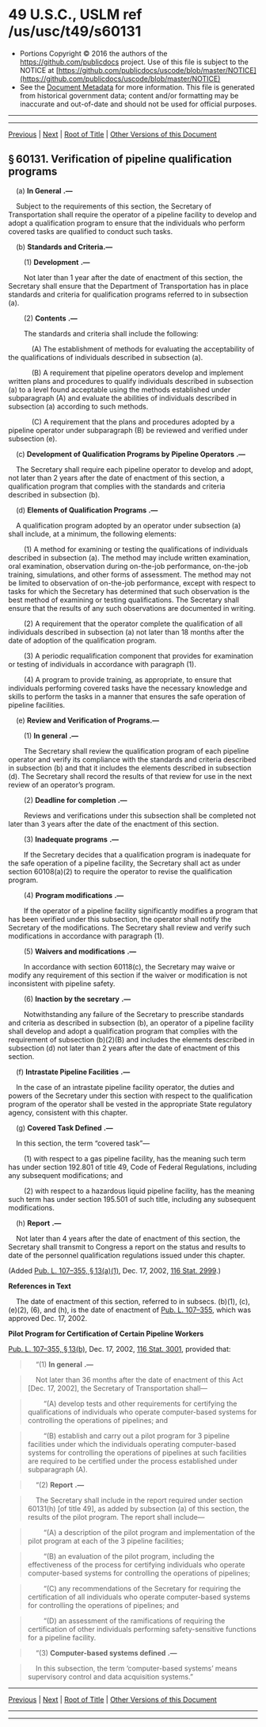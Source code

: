 ---
---

# 49 U.S.C., USLM ref /us/usc/t49/s60131

* Portions Copyright © 2016 the authors of the https://github.com/publicdocs project.
  Use of this file is subject to the NOTICE at [https://github.com/publicdocs/uscode/blob/master/NOTICE](https://github.com/publicdocs/uscode/blob/master/NOTICE)
* See the [Document Metadata](././../../../../..//README.md) for more information.
  This file is generated from historical government data; content and/or formatting may be inaccurate and out-of-date and should not be used for official purposes.

----------
----------

[Previous](./../../../../..//us/usc/t49/stVIII/ch601/m__us_usc_t49_s60130.md) | [Next](./../../../../..//us/usc/t49/stVIII/ch601/m__us_usc_t49_s60132.md) | [Root of Title](./../../../../../) | [Other Versions of this Document](https://publicdocs.github.io/go/links?ns=uslm&ref=%2Fus%2Fusc%2Ft49%2Fs60131)

## § 60131. Verification of pipeline qualification programs

    (a)  __In General__  __.—__ 

    Subject to the requirements of this section, the Secretary of Transportation shall require the operator of a pipeline facility to develop and adopt a qualification program to ensure that the individuals who perform covered tasks are qualified to conduct such tasks.

    (b) __Standards and Criteria.—__ 

        (1)  __Development__  __.—__ 

        Not later than 1 year after the date of enactment of this section, the Secretary shall ensure that the Department of Transportation has in place standards and criteria for qualification programs referred to in subsection (a).

        (2)  __Contents__  __.—__ 

        The standards and criteria shall include the following:

            (A) The establishment of methods for evaluating the acceptability of the qualifications of individuals described in subsection (a).

            (B) A requirement that pipeline operators develop and implement written plans and procedures to qualify individuals described in subsection (a) to a level found acceptable using the methods established under subparagraph (A) and evaluate the abilities of individuals described in subsection (a) according to such methods.

            (C) A requirement that the plans and procedures adopted by a pipeline operator under subparagraph (B) be reviewed and verified under subsection (e).

    (c)  __Development of Qualification Programs by Pipeline Operators__  __.—__ 

    The Secretary shall require each pipeline operator to develop and adopt, not later than 2 years after the date of enactment of this section, a qualification program that complies with the standards and criteria described in subsection (b).

    (d)  __Elements of Qualification Programs__  __.—__ 

    A qualification program adopted by an operator under subsection (a) shall include, at a minimum, the following elements:

        (1) A method for examining or testing the qualifications of individuals described in subsection (a). The method may include written examination, oral examination, observation during on-the-job performance, on-the-job training, simulations, and other forms of assessment. The method may not be limited to observation of on-the-job performance, except with respect to tasks for which the Secretary has determined that such observation is the best method of examining or testing qualifications. The Secretary shall ensure that the results of any such observations are documented in writing.

        (2) A requirement that the operator complete the qualification of all individuals described in subsection (a) not later than 18 months after the date of adoption of the qualification program.

        (3) A periodic requalification component that provides for examination or testing of individuals in accordance with paragraph (1).

        (4) A program to provide training, as appropriate, to ensure that individuals performing covered tasks have the necessary knowledge and skills to perform the tasks in a manner that ensures the safe operation of pipeline facilities.

    (e) __Review and Verification of Programs.—__ 

        (1)  __In general__  __.—__ 

        The Secretary shall review the qualification program of each pipeline operator and verify its compliance with the standards and criteria described in subsection (b) and that it includes the elements described in subsection (d). The Secretary shall record the results of that review for use in the next review of an operator’s program.

        (2)  __Deadline for completion__  __.—__ 

        Reviews and verifications under this subsection shall be completed not later than 3 years after the date of the enactment of this section.

        (3)  __Inadequate programs__  __.—__ 

        If the Secretary decides that a qualification program is inadequate for the safe operation of a pipeline facility, the Secretary shall act as under section 60108(a)(2) to require the operator to revise the qualification program.

        (4)  __Program modifications__  __.—__ 

        If the operator of a pipeline facility significantly modifies a program that has been verified under this subsection, the operator shall notify the Secretary of the modifications. The Secretary shall review and verify such modifications in accordance with paragraph (1).

        (5)  __Waivers and modifications__  __.—__ 

        In accordance with section 60118(c), the Secretary may waive or modify any requirement of this section if the waiver or modification is not inconsistent with pipeline safety.

        (6)  __Inaction by the secretary__  __.—__ 

        Notwithstanding any failure of the Secretary to prescribe standards and criteria as described in subsection (b), an operator of a pipeline facility shall develop and adopt a qualification program that complies with the requirement of subsection (b)(2)(B) and includes the elements described in subsection (d) not later than 2 years after the date of enactment of this section.

    (f)  __Intrastate Pipeline Facilities__  __.—__ 

    In the case of an intrastate pipeline facility operator, the duties and powers of the Secretary under this section with respect to the qualification program of the operator shall be vested in the appropriate State regulatory agency, consistent with this chapter.

    (g)  __Covered Task Defined__  __.—__ 

    In this section, the term “covered task”—

        (1) with respect to a gas pipeline facility, has the meaning such term has under section 192.801 of title 49, Code of Federal Regulations, including any subsequent modifications; and

        (2) with respect to a hazardous liquid pipeline facility, has the meaning such term has under section 195.501 of such title, including any subsequent modifications.

    (h)  __Report__  __.—__ 

    Not later than 4 years after the date of enactment of this section, the Secretary shall transmit to Congress a report on the status and results to date of the personnel qualification regulations issued under this chapter.

(Added [Pub. L. 107–355, § 13(a)(1)][/us/pl/107/355/s13/a/1], Dec. 17, 2002, [116 Stat. 2999][/us/stat/116/2999].)

 __References in Text__ 

    The date of enactment of this section, referred to in subsecs. (b)(1), (c), (e)(2), (6), and (h), is the date of enactment of [Pub. L. 107–355][/us/pl/107/355], which was approved Dec. 17, 2002.

 __Pilot Program for Certification of Certain Pipeline Workers__ 

[Pub. L. 107–355, § 13(b)][/us/pl/107/355/s13/b], Dec. 17, 2002, [116 Stat. 3001][/us/stat/116/3001], provided that:

>     “(1)  __In general__  __.—__ 

>     Not later than 36 months after the date of enactment of this Act \[Dec. 17, 2002\], the Secretary of Transportation shall—

>         “(A) develop tests and other requirements for certifying the qualifications of individuals who operate computer-based systems for controlling the operations of pipelines; and

>         “(B) establish and carry out a pilot program for 3 pipeline facilities under which the individuals operating computer-based systems for controlling the operations of pipelines at such facilities are required to be certified under the process established under subparagraph (A).

>     “(2)  __Report__  __.—__ 

>     The Secretary shall include in the report required under section 60131(h) \[of title 49\], as added by subsection (a) of this section, the results of the pilot program. The report shall include—

>         “(A) a description of the pilot program and implementation of the pilot program at each of the 3 pipeline facilities;

>         “(B) an evaluation of the pilot program, including the effectiveness of the process for certifying individuals who operate computer-based systems for controlling the operations of pipelines;

>         “(C) any recommendations of the Secretary for requiring the certification of all individuals who operate computer-based systems for controlling the operations of pipelines; and

>         “(D) an assessment of the ramifications of requiring the certification of other individuals performing safety-sensitive functions for a pipeline facility.

>     “(3)  __Computer-based systems defined__  __.—__ 

>     In this subsection, the term ‘computer-based systems’ means supervisory control and data acquisition systems.”

----------

[Previous](./../../../../..//us/usc/t49/stVIII/ch601/m__us_usc_t49_s60130.md) | [Next](./../../../../..//us/usc/t49/stVIII/ch601/m__us_usc_t49_s60132.md) | [Root of Title](./../../../../../) | [Other Versions of this Document](https://publicdocs.github.io/go/links?ns=uslm&ref=%2Fus%2Fusc%2Ft49%2Fs60131)

----------
----------

[/us/pl/107/355/s13/a/1]: https://publicdocs.github.io/go/links?ns=uslm&ref=%2Fus%2Fpl%2F107%2F355%2Fs13%2Fa%2F1
[/us/stat/116/2999]: https://publicdocs.github.io/go/links?ns=uslm&ref=%2Fus%2Fstat%2F116%2F2999
[/us/pl/107/355]: https://publicdocs.github.io/go/links?ns=uslm&ref=%2Fus%2Fpl%2F107%2F355
[/us/pl/107/355/s13/b]: https://publicdocs.github.io/go/links?ns=uslm&ref=%2Fus%2Fpl%2F107%2F355%2Fs13%2Fb
[/us/stat/116/3001]: https://publicdocs.github.io/go/links?ns=uslm&ref=%2Fus%2Fstat%2F116%2F3001


